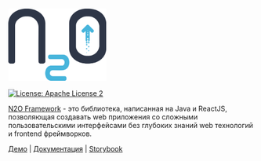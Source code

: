 <p>
  <a href="https://www.n2oapp.net/demo" target="_blank">
    <img src="logo.png" alt="N2O Framework" width="200">
  </a>
</p>

[![License: Apache License 2](https://img.shields.io/hexpm/l/plug.svg?style=flat)](http://www.apache.org/licenses/LICENSE-2.0)


[N2O Framework](https://www.n2oapp.net/demo) - это библиотека, написанная на Java и ReactJS, позволяющая создавать web приложения со сложными пользовательскими интерфейсами без глубоких знаний web технологий и frontend фреймворков.

[Демо](http://n2oapp.net/demo) <span> | </span>    [Документация](http://n2oapp.net/docs/manual/) <span> | </span>    [Storybook](http://n2oapp.net/docs/storybook/)
